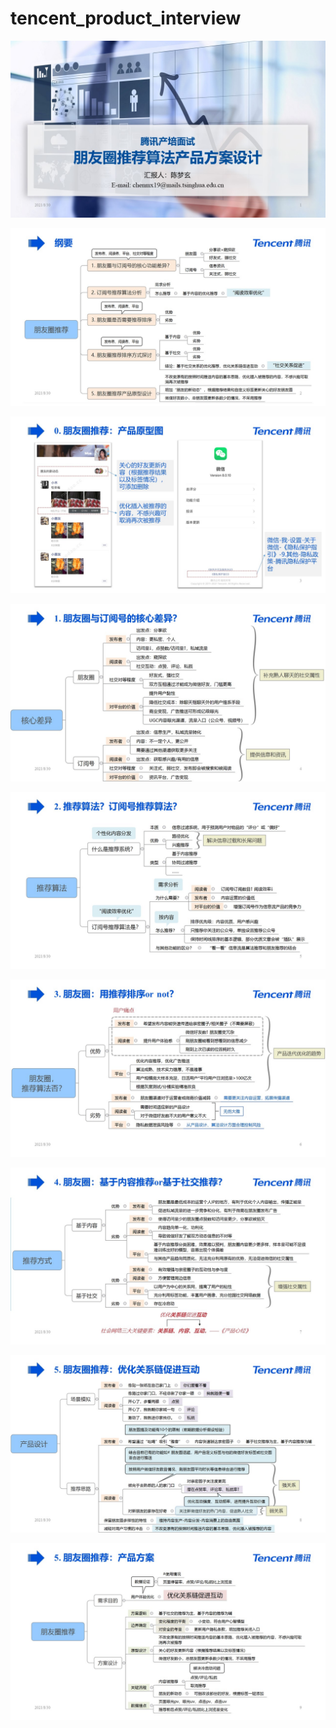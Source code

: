 # tencent_product_interview

![](https://github.com/JennyCCDD/tencent_product_interview/blob/main/%E3%80%90PPT%E3%80%91%E3%80%90%E9%99%88%E6%A2%A6%E7%8E%84%E3%80%91%E8%85%BE%E8%AE%AF%E4%BA%A7%E5%9F%B9%EF%BC%9A%E6%9C%8B%E5%8F%8B%E5%9C%88%E6%8E%A8%E8%8D%90%E7%AE%97%E6%B3%95%E4%BA%A7%E5%93%81%E6%96%B9%E6%A1%88%E8%AE%BE%E8%AE%A1/%E5%B9%BB%E7%81%AF%E7%89%871.JPG)

![](https://github.com/JennyCCDD/tencent_product_interview/blob/main/%E3%80%90PPT%E3%80%91%E3%80%90%E9%99%88%E6%A2%A6%E7%8E%84%E3%80%91%E8%85%BE%E8%AE%AF%E4%BA%A7%E5%9F%B9%EF%BC%9A%E6%9C%8B%E5%8F%8B%E5%9C%88%E6%8E%A8%E8%8D%90%E7%AE%97%E6%B3%95%E4%BA%A7%E5%93%81%E6%96%B9%E6%A1%88%E8%AE%BE%E8%AE%A1/%E5%B9%BB%E7%81%AF%E7%89%872.JPG)

![](https://github.com/JennyCCDD/tencent_product_interview/blob/main/%E3%80%90PPT%E3%80%91%E3%80%90%E9%99%88%E6%A2%A6%E7%8E%84%E3%80%91%E8%85%BE%E8%AE%AF%E4%BA%A7%E5%9F%B9%EF%BC%9A%E6%9C%8B%E5%8F%8B%E5%9C%88%E6%8E%A8%E8%8D%90%E7%AE%97%E6%B3%95%E4%BA%A7%E5%93%81%E6%96%B9%E6%A1%88%E8%AE%BE%E8%AE%A1/%E5%B9%BB%E7%81%AF%E7%89%873.JPG)

![](https://github.com/JennyCCDD/tencent_product_interview/blob/main/%E3%80%90PPT%E3%80%91%E3%80%90%E9%99%88%E6%A2%A6%E7%8E%84%E3%80%91%E8%85%BE%E8%AE%AF%E4%BA%A7%E5%9F%B9%EF%BC%9A%E6%9C%8B%E5%8F%8B%E5%9C%88%E6%8E%A8%E8%8D%90%E7%AE%97%E6%B3%95%E4%BA%A7%E5%93%81%E6%96%B9%E6%A1%88%E8%AE%BE%E8%AE%A1/%E5%B9%BB%E7%81%AF%E7%89%874.JPG)

![](https://github.com/JennyCCDD/tencent_product_interview/blob/main/%E3%80%90PPT%E3%80%91%E3%80%90%E9%99%88%E6%A2%A6%E7%8E%84%E3%80%91%E8%85%BE%E8%AE%AF%E4%BA%A7%E5%9F%B9%EF%BC%9A%E6%9C%8B%E5%8F%8B%E5%9C%88%E6%8E%A8%E8%8D%90%E7%AE%97%E6%B3%95%E4%BA%A7%E5%93%81%E6%96%B9%E6%A1%88%E8%AE%BE%E8%AE%A1/%E5%B9%BB%E7%81%AF%E7%89%875.JPG)

![](https://github.com/JennyCCDD/tencent_product_interview/blob/main/%E3%80%90PPT%E3%80%91%E3%80%90%E9%99%88%E6%A2%A6%E7%8E%84%E3%80%91%E8%85%BE%E8%AE%AF%E4%BA%A7%E5%9F%B9%EF%BC%9A%E6%9C%8B%E5%8F%8B%E5%9C%88%E6%8E%A8%E8%8D%90%E7%AE%97%E6%B3%95%E4%BA%A7%E5%93%81%E6%96%B9%E6%A1%88%E8%AE%BE%E8%AE%A1/%E5%B9%BB%E7%81%AF%E7%89%876.JPG)

![](https://github.com/JennyCCDD/tencent_product_interview/blob/main/%E3%80%90PPT%E3%80%91%E3%80%90%E9%99%88%E6%A2%A6%E7%8E%84%E3%80%91%E8%85%BE%E8%AE%AF%E4%BA%A7%E5%9F%B9%EF%BC%9A%E6%9C%8B%E5%8F%8B%E5%9C%88%E6%8E%A8%E8%8D%90%E7%AE%97%E6%B3%95%E4%BA%A7%E5%93%81%E6%96%B9%E6%A1%88%E8%AE%BE%E8%AE%A1/%E5%B9%BB%E7%81%AF%E7%89%877.JPG)

![](https://github.com/JennyCCDD/tencent_product_interview/blob/main/%E3%80%90PPT%E3%80%91%E3%80%90%E9%99%88%E6%A2%A6%E7%8E%84%E3%80%91%E8%85%BE%E8%AE%AF%E4%BA%A7%E5%9F%B9%EF%BC%9A%E6%9C%8B%E5%8F%8B%E5%9C%88%E6%8E%A8%E8%8D%90%E7%AE%97%E6%B3%95%E4%BA%A7%E5%93%81%E6%96%B9%E6%A1%88%E8%AE%BE%E8%AE%A1/%E5%B9%BB%E7%81%AF%E7%89%878.JPG)

![](https://github.com/JennyCCDD/tencent_product_interview/blob/main/%E3%80%90PPT%E3%80%91%E3%80%90%E9%99%88%E6%A2%A6%E7%8E%84%E3%80%91%E8%85%BE%E8%AE%AF%E4%BA%A7%E5%9F%B9%EF%BC%9A%E6%9C%8B%E5%8F%8B%E5%9C%88%E6%8E%A8%E8%8D%90%E7%AE%97%E6%B3%95%E4%BA%A7%E5%93%81%E6%96%B9%E6%A1%88%E8%AE%BE%E8%AE%A1/%E5%B9%BB%E7%81%AF%E7%89%879.JPG)


